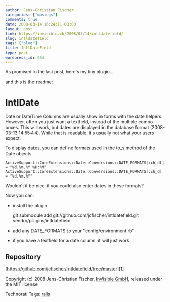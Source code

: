 ```yaml
---
author: Jens-Christian Fischer
categories: ["musings"]
comments: true
date: 2008-03-14 16:24:11+00:00
layout: post
link: https://invisible.ch/2008/03/14/intldatefield/
slug: intldatefield
tags: ["blog"]
title: IntlDateField
type: post
wordpress_id: 654
---
```


As promised in the last post, here's my tiny plugin...

and this is the readme:
 
IntlDate
========

Date or DateTime Columns are usually show in forms with the date helpers. However, often you just
want a textfield, instead of the multiple combo boxes. This will work, but dates are displayed 
in the database format (2008-03-13 14:55:44). While that is readable, it's usually not what
your users expect.

To display dates, you can define formats used in the to_s method of the Date objects

    ActiveSupport::CoreExtensions::Date::Conversions::DATE_FORMATS[:ch_dt] = "%d.%m.%Y %H:%M"
    ActiveSupport::CoreExtensions::Date::Conversions::DATE_FORMATS[:ch_d] = "%d.%m.%Y"
    
Wouldn't it be nice, if you could also enter dates in these formats?

Now you can:

* install the plugin

    git submodule add git://github.com/jcfischer/intldatefield.git vendor/plugins/intldatefield
    
* add any DATE_FORMATS to your ''config/environment.rb''
* if you have a textfield for a date column, it will just work


Repository
----------

[https://github.com/jcfischer/intldatefield/tree/master][1]

Copyright (c) 2008 Jens-Christian Fischer, [InVisible GmbH][2], released under the MIT license


[1]: https://github.com/jcfischer/intldatefield/tree/master
[2]: httb://www.invisible.ch


Technorati Tags: [rails](https://www.technorati.com/tag/rails)
